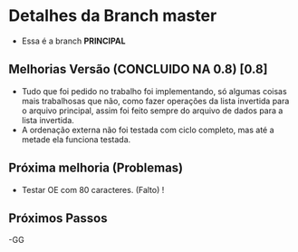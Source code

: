 # Detalhes da Branch master

- Essa é a branch **PRINCIPAL**

## Melhorias Versão (CONCLUIDO NA 0.8) [0.8]

- Tudo que foi pedido no trabalho foi implementando, só algumas coisas mais trabalhosas que não, como fazer operações da lista invertida para o arquivo principal, assim foi feito sempre do arquivo de dados para a lista invertida.
- A ordenação externa não foi testada com ciclo completo, mas até a metade ela funciona testada.
 

## Próxima melhoria (Problemas) 
- Testar OE com 80 caracteres. (Falto) !

## Próximos Passos

-GG  
